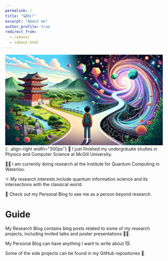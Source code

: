 ```yaml
---
permalink: /
title: "😺Hi!"
excerpt: "About me"
author_profile: true
redirect_from: 
  - /about/
  - /about.html
---
```


![Choosing between quantum and classical worlds](/images/quantum_1.png){: .align-right width="300px"}
🏫 I just finished my undergrduate studies in Physics and Computer Science at McGill University.

👨‍🔬 I am currently doing research at the Institute for Quantum Computing in Waterloo.

⚛️ My research interests include quantum information science and its intersections with the classical world. 

🐙 Check out my Personal Blog to see me as a person beyond research.

Guide
======
My Research Blog contains blog posts related to some of my research projects, including invited talks and poster presentations 👨‍🎓.

My Personal Blog can have anything I want to write about 😼.

Some of the side projects can be found in my GitHub repositories 🔬. 
